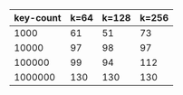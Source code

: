 | key-count | k=64 | k=128 | k=256 |
|-----------|------|-------|-------|
|      1000 |   61 |    51 |    73 |
|     10000 |   97 |    98 |    97 |
|    100000 |   99 |    94 |   112 |
|   1000000 |  130 |   130 |   130 |
